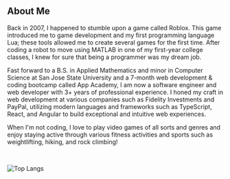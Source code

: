 ## About Me

Back in 2007, I happened to stumble upon a game called Roblox. This game introduced me to game development and my first programming language Lua; these tools allowed me to create several games for the first time. After coding a robot to move using MATLAB in one of my first-year college classes, I knew for sure that being a programmer was my dream job.

Fast forward to a B.S. in Applied Mathematics and minor in Computer Science at San Jose State University and a 7-month web development & coding bootcamp called App Academy, I am now a software engineer and web developer with 3+ years of professional experience. I honed my craft in web development at various companies such as Fidelity Investments and PayPal, utilizing modern languages and frameworks such as TypeScript, React, and Angular to build exceptional and intuitive web experiences. 

When I'm not coding, I love to play video games of all sorts and genres and enjoy staying active through various fitness activities and sports such as weightlifting, hiking, and rock climbing!

<br />

![Top Langs](https://github-readme-stats.vercel.app/api/top-langs/?username=VoChrisK&layout=compact&theme=dracula)
